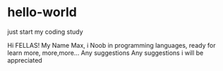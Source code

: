 # hello-world
just start my coding study

Hi FELLAS!
 My Name Max, i Noob in programming languages, ready for learn more, more,more...
  Any suggestions 
   Any suggestions i will be appreciated
